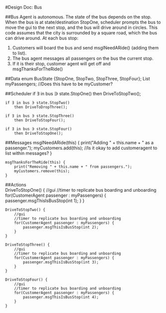 #Design Doc: Bus

##Bus Agent is autonomous. The state of the bus depends on the stop. When the bus is at state/destination StopOne, scheduler prompts the bus to move the gui to the next stop, and the bus will drive around in circles. This code assumes that the city is surrounded by a square road, which the bus can drive around. 
At each bus stop: 
1) Customers will board the bus and send msgINeedARide() (adding them to list).
2) The bus agent messages all passengers on the bus the current stop.
3) If it is their stop, customer agent will get off and msgThanksForTheRide()

##Data
	enum BusState {StopOne, StopTwo, StopThree, StopFour};
	List<CustomerAgent> myPassengers; //Does this have to be myCustomer?
			
##Scheduler
	if ∃ in bus ∋ state.StopOne()
		then DriveToStopTwo();
		
	if ∃ in bus ∋ state.StopTwo()
		then DriveToDropThree();
		
	if ∃ in bus ∋ state.StopThree()
		then DriveToStopFour();
		
	if ∃ in bus ∋ state.StopFour()
		then DriveToStopOne();

##Messages
	msgINeedARide(this) { 
		print("Adding " + this.name + " as a passenger.");
		myCustomers.add(this); //Is it okay to add customeragent to list within messages?
	}
	
	msgThanksForTheRide(this) {
		print("Removing " + this.name + " from passengers.");
		myCustomers.remove(this); 
	}

##Actions	
	DriveToStopOne() {
		//gui
		//timer to replicate bus boarding and unboarding
		for(CustomerAgent passenger : myPassengers) {
			passenger.msgThisIsBusStop(int 1);
		}
	}
	
	DriveToStopTwo() {
		//gui
		//timer to replicate bus boarding and unboarding
		for(CustomerAgent passenger : myPassengers) {
			passenger.msgThisIsBusStop(int 2);
		}
	}
	
	DriveToStopThree() {
		//gui
		//timer to replicate bus boarding and unboarding
		for(CustomerAgent passenger : myPassengers) {
			passenger.msgThisIsBusStop(int 3);
		}
	}
	
	DriveToStopFour() {
		//gui
		//timer to replicate bus boarding and unboarding
		for(CustomerAgent passenger : myPassengers) {
			passenger.msgThisIsBusStop(int 4);
		}
	}
	
	